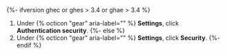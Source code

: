 {%- ifversion ghec or ghes > 3.4 or ghae > 3.4 %}
1. Under {% octicon "gear" aria-label="" %} **Settings**, click **Authentication security**.
{%- else %}
1. Under {% octicon "gear" aria-label="" %} **Settings**, click **Security**.
{%- endif %}
